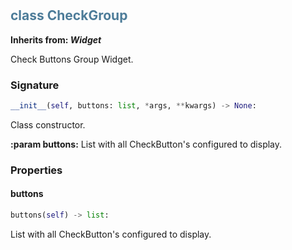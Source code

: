 #  

## <h2 style="color: #4d7c99;">class CheckGroup</h2>


**Inherits from: _Widget_**

Check Buttons Group Widget.


### Signature

```python
__init__(self, buttons: list, *args, **kwargs) -> None:
```

Class constructor.

  
**:param buttons:** List with all CheckButton's configured to display.
  


### Properties


#### buttons

```python
buttons(self) -> list:
```

List with all CheckButton's configured to display.

